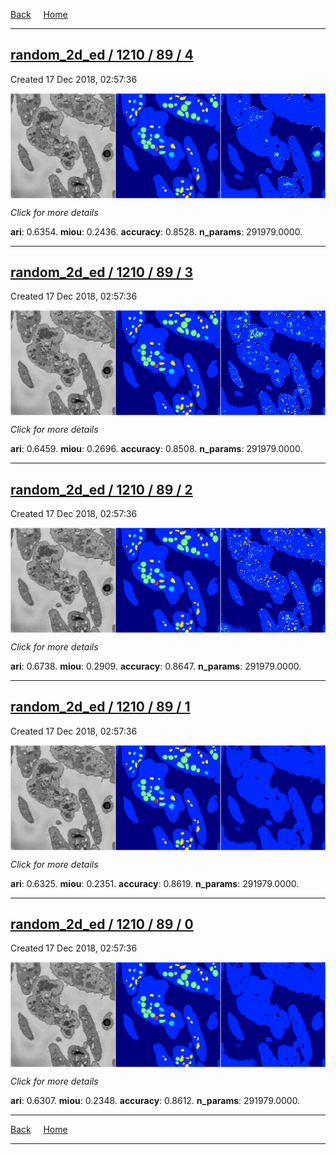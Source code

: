 
[Back](..)&nbsp;&nbsp;&nbsp;&nbsp;&nbsp;[Home](https://leapmanlab.github.io/snapshots)

---

<div class="summary"><a href="4"><h2>random_2d_ed / 1210 / 89 / 4</h2></a><p>Created 17 Dec 2018, 02:57:36
</p><a href="4"><img src="4/media/summary.png" align="center"></a><p>
<i>Click for more details</i>
</p></div>

**ari**: 0.6354. **miou**: 0.2436. **accuracy**: 0.8528. **n_params**: 291979.0000. 

---

<div class="summary"><a href="3"><h2>random_2d_ed / 1210 / 89 / 3</h2></a><p>Created 17 Dec 2018, 02:57:36
</p><a href="3"><img src="3/media/summary.png" align="center"></a><p>
<i>Click for more details</i>
</p></div>

**ari**: 0.6459. **miou**: 0.2696. **accuracy**: 0.8508. **n_params**: 291979.0000. 

---

<div class="summary"><a href="2"><h2>random_2d_ed / 1210 / 89 / 2</h2></a><p>Created 17 Dec 2018, 02:57:36
</p><a href="2"><img src="2/media/summary.png" align="center"></a><p>
<i>Click for more details</i>
</p></div>

**ari**: 0.6738. **miou**: 0.2909. **accuracy**: 0.8647. **n_params**: 291979.0000. 

---

<div class="summary"><a href="1"><h2>random_2d_ed / 1210 / 89 / 1</h2></a><p>Created 17 Dec 2018, 02:57:36
</p><a href="1"><img src="1/media/summary.png" align="center"></a><p>
<i>Click for more details</i>
</p></div>

**ari**: 0.6325. **miou**: 0.2351. **accuracy**: 0.8619. **n_params**: 291979.0000. 

---

<div class="summary"><a href="0"><h2>random_2d_ed / 1210 / 89 / 0</h2></a><p>Created 17 Dec 2018, 02:57:36
</p><a href="0"><img src="0/media/summary.png" align="center"></a><p>
<i>Click for more details</i>
</p></div>

**ari**: 0.6307. **miou**: 0.2348. **accuracy**: 0.8612. **n_params**: 291979.0000. 

---

[Back](..)&nbsp;&nbsp;&nbsp;&nbsp;&nbsp;[Home](https://leapmanlab.github.io/snapshots)

---